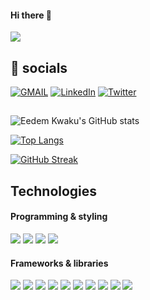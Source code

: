 #### Hi there 👋
![](https://komarev.com/ghpvc/?username=edem8&color=blue)


## 💬 socials
[![GMAIL](https://img.shields.io/badge/Gmail-D14836?style=for-the-badge&logo=gmail&logoColor=white)](kwakuedem80@gmail.com)
[![LinkedIn](https://img.shields.io/badge/LinkedIn-0077B5?style=for-the-badge&logo=linkedin&logoColor=white)](https://www.linkedin.com/in/edem-kwaku-0b8a76243/)
[![Twitter](https://img.shields.io/badge/Twitter-1DA1F2?style=for-the-badge&logo=twitter&logoColor=white)](https://www.linkedin.com/in/edem-kwaku-0b8a76243/)


##
![Eedem Kwaku's GitHub stats](https://github-readme-stats.vercel.app/api?username=edem8&show_icons=true&theme=tokyonight)

[![Top Langs](https://github-readme-stats.vercel.app/api/top-langs/?username=edem8&layout=pie&theme=tokyonight)](https://github.com/anuraghazra/github-readme-stats)

[![GitHub Streak](https://streak-stats.demolab.com?user=edem8&theme=tokyonight)](https://git.io/streak-stats)


## Technologies
#### Programming & styling
![](https://img.shields.io/badge/HTML5-E34F26?style=for-the-badge&logo=html5&logoColor=white)
![](https://img.shields.io/badge/Python-FFD43B?style=for-the-badge&logo=python&logoColor=blue)
![](https://img.shields.io/badge/CSS3-1572B6?style=for-the-badge&logo=css3&logoColor=white)
![](https://img.shields.io/badge/JavaScript-323330?style=for-the-badge&logo=javascript&logoColor=F7DF1E)

#### Frameworks & libraries
![](https://img.shields.io/badge/TypeScript-007ACC?style=for-the-badge&logo=typescript&logoColor=white)
![](https://img.shields.io/badge/Flask-000000?style=for-the-badge&logo=flask&logoColor=white)
![](https://img.shields.io/badge/firebase-ffca28?style=for-the-badge&logo=firebase&logoColor=black)
![](https://img.shields.io/badge/React-20232A?style=for-the-badge&logo=react&logoColor=61DAFB)
![](https://img.shields.io/badge/Socket.io-010101?&style=for-the-badge&logo=Socket.io&logoColor=white)
![](https://img.shields.io/badge/shadcn%2Fui-000000?style=for-the-badge&logo=shadcnui&logoColor=white)
![](https://img.shields.io/badge/next%20js-000000?style=for-the-badge&logo=nextdotjs&logoColor=white)
![](https://img.shields.io/badge/Docker-2CA5E0?style=for-the-badge&logo=docker&logoColor=white)
![](https://img.shields.io/badge/Chakra--UI-319795?style=for-the-badge&logo=chakra-ui&logoColor=white)
![](https://img.shields.io/badge/Bootstrap-563D7C?style=for-the-badge&logo=bootstrap&logoColor=white)
